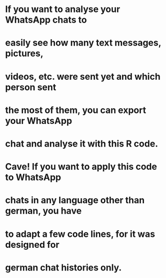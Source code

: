 # If you want to analyse your WhatsApp chats to
# easily see how many text messages, pictures,
# videos, etc. were sent yet and which person sent
# the most of them, you can export your WhatsApp
# chat and analyse it with this R code.

# Cave! If you want to apply this code to WhatsApp
# chats in any language other than german, you have
# to adapt a few code lines, for it was designed for
# german chat histories only.

